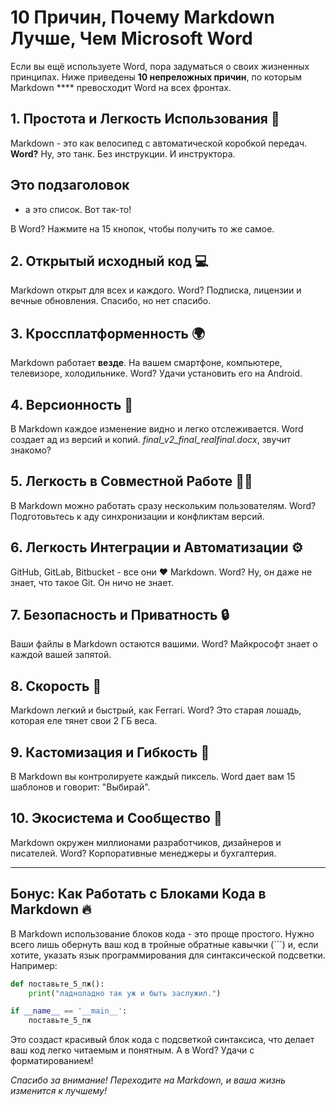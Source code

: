 # 10 Причин, Почему Markdown Лучше, Чем Microsoft Word

Если вы ещё используете Word, пора задуматься о своих жизненных принципах. Ниже приведены **10 непреложных причин**, по которым Markdown **** превосходит Word на всех фронтах.

## 1. Простота и Легкость Использования 🚀

Markdown - это как велосипед с автоматической коробкой передач. **Word?** Ну, это танк. Без инструкции. И инструктора.

## Это подзаголовок
- а это список. Вот так-то!

В Word? Нажмите на 15 кнопок, чтобы получить то же самое.

## 2. Открытый исходный код 💻

Markdown открыт для всех и каждого. Word? Подписка, лицензии и вечные обновления. Спасибо, но нет спасибо.

## 3. Кроссплатформенность 🌍

Markdown работает **везде**. На вашем смартфоне, компьютере, телевизоре, холодильнике. Word? Удачи установить его на Android.

## 4. Версионность 🔄

В Markdown каждое изменение видно и легко отслеживается. Word создает ад из версий и копий. *final_v2_final_realfinal.docx*, звучит знакомо?

## 5. Легкость в Совместной Работе 🤮🤰

В Markdown можно работать сразу нескольким пользователям. Word? Подготовьтесь к аду синхронизации и конфликтам версий.

## 6. Легкость Интеграции и Автоматизации ⚙️

GitHub, GitLab, Bitbucket - все они ❤️ Markdown. Word? Ну, он даже не знает, что такое Git. Он ничо не знает.

## 7. Безопасность и Приватность 🔒

Ваши файлы в Markdown остаются вашими. Word? Майкрософт знает о каждой вашей запятой.

## 8. Скорость 🚄

Markdown легкий и быстрый, как Ferrari. Word? Это старая лошадь, которая еле тянет свои 2 ГБ веса.

## 9. Кастомизация и Гибкость 🎨

В Markdown вы контролируете каждый пиксель. Word дает вам 15 шаблонов и говорит: "Выбирай".

## 10. Экосистема и Сообщество 👥

Markdown окружен миллионами разработчиков, дизайнеров и писателей. Word? Корпоративные менеджеры и бухгалтерия.

---

## Бонус: Как Работать с Блоками Кода в Markdown 🔥

В Markdown использование блоков кода - это проще простого. Нужно всего лишь обернуть ваш код в тройные обратные кавычки (```) и, если хотите, указать язык программирования для синтаксической подсветки. Например:

```python
def поставьте_5_пж():
    print("ладноладно так уж и быть заслужил.")

if __name__ == '__main__':
    поставьте_5_пж
```

Это создаст красивый блок кода с подсветкой синтаксиса, что делает ваш код легко читаемым и понятным. А в Word? Удачи с форматированием!

*Спасибо за внимание! Переходите на Markdown, и ваша жизнь изменится к лучшему!*
